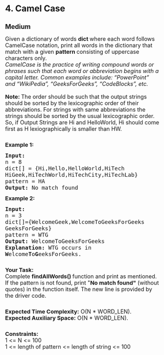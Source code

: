 # 4. Camel Case
## Medium 
<div class="problem-statement" style="user-select: auto;">
                <p style="user-select: auto;"></p><p style="user-select: auto;"><span style="font-size: 18px; user-select: auto;">Given a dictionary of words <strong style="user-select: auto;">dict </strong>where each word follows CamelCase notation, print all words in the dictionary that match with a given <strong style="user-select: auto;">pattern </strong>consisting of uppercase characters only.<br style="user-select: auto;">
<em style="user-select: auto;">CamelCase is the practice of writing compound words or phrases such that each word or abbreviation begins with a capital letter. Common examples include: “PowerPoint” and “WikiPedia”, “GeeksForGeeks”, “CodeBlocks”, etc.</em><br style="user-select: auto;">
<br style="user-select: auto;">
<strong style="user-select: auto;">Note: </strong>The order should be such that the output strings should be sorted by the lexicographic order of their abbreviations. For strings with same abbreviations the strings should be sorted by the usual lexicographic order. So, if Output Strings are Hi and HelloWorld, Hi should come first as H lexiographically is smaller than HW.</span></p>

<p style="user-select: auto;"><br style="user-select: auto;">
<strong style="user-select: auto;"><span style="font-size: 18px; user-select: auto;">Example 1:</span></strong></p>

<pre style="user-select: auto;"><strong style="user-select: auto;"><span style="font-size: 18px; user-select: auto;">Input:
</span></strong><span style="font-size: 18px; user-select: auto;">n = 8
dict[] = {Hi,Hello,HelloWorld,HiTech
HiGeek,HiTechWorld,HiTechCity,HiTechLab}
pattern = HA
<strong style="user-select: auto;">Output: </strong>No match found</span>
</pre>

<p style="user-select: auto;"><strong style="user-select: auto;"><span style="font-size: 18px; user-select: auto;">Example 2:</span></strong></p>

<pre style="user-select: auto;"><strong style="user-select: auto;"><span style="font-size: 18px; user-select: auto;">Input:
</span></strong><span style="font-size: 18px; user-select: auto;">n = 3
dict[]={WelcomeGeek,WelcomeToGeeksForGeeks
GeeksForGeeks}
pattern = WTG
<strong style="user-select: auto;">Output: </strong>WelcomeToGeeksForGeeks<strong style="user-select: auto;">
Explanation: </strong>WTG occurs in
<strong style="user-select: auto;">W</strong>elcome<strong style="user-select: auto;">T</strong>o<strong style="user-select: auto;">G</strong>eeksForGeeks.</span></pre>

<p style="user-select: auto;"><br style="user-select: auto;">
<span style="font-size: 18px; user-select: auto;"><strong style="user-select: auto;">Your Task:</strong><br style="user-select: auto;">
Complete <strong style="user-select: auto;">findAllWords()&nbsp;</strong>function and print as mentioned. If the pattern is not found, print "<strong style="user-select: auto;">No match found"</strong> (without quotes) in the function itself. The new line is provided by the driver code.</span></p>

<p style="user-select: auto;"><br style="user-select: auto;">
<span style="font-size: 18px; user-select: auto;"><strong style="user-select: auto;">Expected Time Complexity:</strong>&nbsp;O(N * WORD_LEN).<br style="user-select: auto;">
<strong style="user-select: auto;">Expected Auxiliary Space:</strong>&nbsp;O(N * WORD_LEN).</span></p>

<p style="user-select: auto;"><br style="user-select: auto;">
<span style="font-size: 18px; user-select: auto;"><strong style="user-select: auto;">Constraints:</strong><br style="user-select: auto;">
1 &lt;= N &lt;= 100<br style="user-select: auto;">
1 &lt;= length of pattern &lt;= length of string &lt;= 100</span></p>
 <p style="user-select: auto;"></p>
            </div>